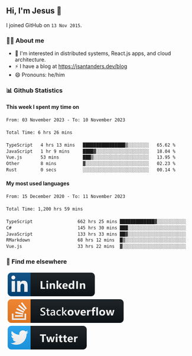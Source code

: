 ## Hi, I'm Jesus 👋

I joined GitHub on `13 Nov 2015`.

<!-- Talking about you -->

### 👨‍💻 About me

- 👦 I'm interested in distributed systems, React.js apps, and cloud architecture.
- ⚡️ I have a blog at <https://jsantanders.dev/blog>
- 😄 Pronouns: he/him

### 📊 Github Statistics

#### This week I spent my time on

<!--START_SECTION:weekly-->

```txt
From: 03 November 2023 - To: 10 November 2023

Total Time: 6 hrs 26 mins

TypeScript   4 hrs 13 mins   ████████████████▒░░░░░░░░   65.62 %
JavaScript   1 hr 9 mins     ████▓░░░░░░░░░░░░░░░░░░░░   18.04 %
Vue.js       53 mins         ███▒░░░░░░░░░░░░░░░░░░░░░   13.95 %
Other        8 mins          ▓░░░░░░░░░░░░░░░░░░░░░░░░   02.23 %
Rust         0 secs          ░░░░░░░░░░░░░░░░░░░░░░░░░   00.14 %
```

<!--END_SECTION:weekly-->

#### My most used languages

<!--START_SECTION:alltime-->

```txt
From: 15 December 2020 - To: 11 November 2023

Total Time: 1,200 hrs 59 mins

TypeScript                 662 hrs 25 mins █████████████▓░░░░░░░░░░░   55.16 %
C#                         145 hrs 30 mins ███░░░░░░░░░░░░░░░░░░░░░░   12.12 %
JavaScript                 133 hrs 33 mins ██▓░░░░░░░░░░░░░░░░░░░░░░   11.12 %
RMarkdown                  68 hrs 12 mins  █▒░░░░░░░░░░░░░░░░░░░░░░░   05.68 %
Vue.js                     33 hrs 22 mins  ▓░░░░░░░░░░░░░░░░░░░░░░░░   02.78 %
```

<!--END_SECTION:alltime-->

### 📢 Find me elsewhere

<p>
  <a target="_blank" href="https://linkedin.com/in/jsantanders">
    <img src="https://github.com/jsantanders/jsantanders/blob/master/img/linkedin.svg" alt="LinkedIn" style="vertical-align:top; margin:4px">
  </a>
  
  <a target="_blank" href="https://stackoverflow.com/users/7318331/jesus-santander">
    <img src="https://github.com/jsantanders/jsantanders/blob/master/img/stackoverflow.svg" alt="StackOverflow" style="vertical-align:top; margin:4px">
  </a>
  
  <a target="_blank" href="http://twitter.com/jsantanders">
    <img src="https://github.com/jsantanders/jsantanders/blob/master/img/twitter.svg" alt="Twitter" style="vertical-align:top; margin:4px">
  </a>
</p>
